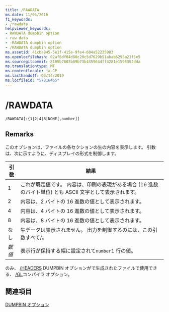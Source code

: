 ```yaml
---
title: /RAWDATA
ms.date: 11/04/2016
f1_keywords:
- /rawdata
helpviewer_keywords:
- RAWDATA dumpbin option
- raw data
- -RAWDATA dumpbin option
- /RAWDATA dumpbin option
ms.assetid: 41cba845-5e1f-415e-9fe4-604a52235983
ms.openlocfilehash: 02af8df04d80c20c5d7629b51abab6295a21f5e5
ms.sourcegitcommit: 8105b7003b89b73b4359644ff4281e1595352dda
ms.translationtype: MT
ms.contentlocale: ja-JP
ms.lasthandoff: 03/14/2019
ms.locfileid: "57816465"
---
```

# <a name="rawdata"></a>/RAWDATA

```
/RAWDATA[:{1|2|4|8|NONE[,number]]
```

## <a name="remarks"></a>Remarks

このオプションは、ファイルの各セクションの生の内容を表示します。 引数は、次に示すように、ディスプレイの形式を制御します。

|引数|結果|
|--------------|------------|
|1|これが既定値です。 内容は、印刷の表現がある場合 (16 進数のバイト単位) とも ASCII 文字として表示されます。|
|2|内容は、2 バイトの 16 進数の値として表示されます。|
|4|内容は、4 バイトの 16 進数の値として表示されます。|
|8|内容は、8 バイトの 16 進数の値として表示されます。|
|なし|生データは表示されません。 出力を制御するのには、この引数すべて/。|
|*数値*|表示行が保持する幅に設定されて`number`1 行の値。|

のみ、 [/HEADERS](headers.md) DUMPBIN オプションがで生成されたファイルで使用できる、 [/GL](gl-whole-program-optimization.md)コンパイラ オプション。

## <a name="see-also"></a>関連項目

[DUMPBIN オプション](dumpbin-options.md)
